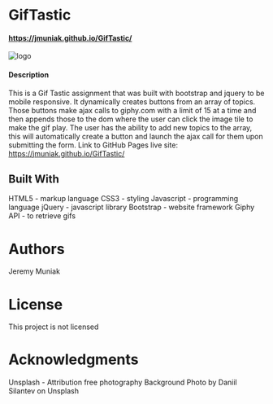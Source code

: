 # GifTastic
#### https://jmuniak.github.io/GifTastic/

![logo](assets/images/GifTastic.png)

#### Description
This is a Gif Tastic assignment that was built with bootstrap and jquery to be mobile responsive. It dynamically creates buttons from an array of topics. Those buttons make ajax calls to giphy.com with a limit of 15 at a time and then appends those to the dom where the user can click the image tile to make the gif play. The user has the ability to add new topics to the array, this will automatically create a button and launch the ajax call for them upon submitting the form. 
Link to GitHub Pages live site: https://jmuniak.github.io/GifTastic/

## Built With
HTML5 - markup language
CSS3 - styling
Javascript - programming language
jQuery - javascript library
Bootstrap - website framework
Giphy API - to retrieve gifs

# Authors
Jeremy Muniak

# License
This project is not licensed

# Acknowledgments
Unsplash - Attribution free photography
Background Photo by Daniil Silantev on Unsplash


